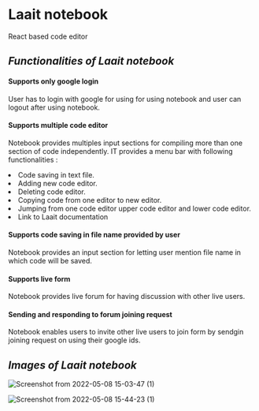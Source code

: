 # Laait notebook
React based code editor

## <i> Functionalities of Laait notebook </i>

#### Supports only google login 
<e> User has to login with google for using for using notebook and user can logout after using notebook. </e>

#### Supports multiple code editor
<e> Notebook provides multiples input sections for compiling more than one section of code independently. </e>
<e> IT provides a menu bar with following functionalities : </e>
<li>Code saving in text file. </li>
<li>Adding new code editor. </li>
<li>Deleting code editor. </li>
<li>Copying code from one editor to new editor. </li>
<li>Jumping from one code editor upper code editor and lower code editor. </li>
<li>Link to Laait documentation </li>

#### Supports code saving in file name provided by user
<e> Notebook provides an input section for letting user mention file name in which code will be saved. </e>

#### Supports live form
<e> Notebook provides live forum for having discussion with other live users. </e>

#### Sending and responding to forum joining request 
<e> Notebook enables users to invite other live users to join form by sendgin joining request on using their google ids. </e>

## <i> Images of Laait notebook </i>
![Screenshot from 2022-05-08 15-03-47 (1)](https://user-images.githubusercontent.com/55288012/167291612-2efd7720-a5b5-4384-b3e5-cc08cc327a9e.png)


![Screenshot from 2022-05-08 15-44-23 (1)](https://user-images.githubusercontent.com/55288012/167291674-5eda0e62-ce5a-4923-ab2e-09245353e0fb.png)
